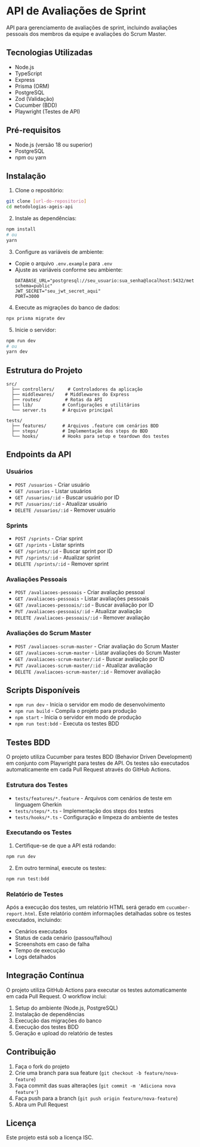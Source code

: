 # API de Avaliações de Sprint

API para gerenciamento de avaliações de sprint, incluindo avaliações pessoais dos membros da equipe e avaliações do Scrum Master.

## Tecnologias Utilizadas

- Node.js
- TypeScript
- Express
- Prisma (ORM)
- PostgreSQL
- Zod (Validação)
- Cucumber (BDD)
- Playwright (Testes de API)

## Pré-requisitos

- Node.js (versão 18 ou superior)
- PostgreSQL
- npm ou yarn

## Instalação

1. Clone o repositório:
```bash
git clone [url-do-repositorio]
cd metodologias-ageis-api
```

2. Instale as dependências:
```bash
npm install
# ou
yarn
```

3. Configure as variáveis de ambiente:
- Copie o arquivo `.env.example` para `.env`
- Ajuste as variáveis conforme seu ambiente:
  ```
  DATABASE_URL="postgresql://seu_usuario:sua_senha@localhost:5432/metodologias_ageis?schema=public"
  JWT_SECRET="seu_jwt_secret_aqui"
  PORT=3000
  ```

4. Execute as migrações do banco de dados:
```bash
npx prisma migrate dev
```

5. Inicie o servidor:
```bash
npm run dev
# ou
yarn dev
```

## Estrutura do Projeto

```
src/
  ├── controllers/     # Controladores da aplicação
  ├── middlewares/    # Middlewares do Express
  ├── routes/         # Rotas da API
  ├── lib/           # Configurações e utilitários
  └── server.ts      # Arquivo principal

tests/
  ├── features/      # Arquivos .feature com cenários BDD
  ├── steps/         # Implementação dos steps do BDD
  └── hooks/         # Hooks para setup e teardown dos testes
```

## Endpoints da API

### Usuários

- `POST /usuarios` - Criar usuário
- `GET /usuarios` - Listar usuários
- `GET /usuarios/:id` - Buscar usuário por ID
- `PUT /usuarios/:id` - Atualizar usuário
- `DELETE /usuarios/:id` - Remover usuário

### Sprints

- `POST /sprints` - Criar sprint
- `GET /sprints` - Listar sprints
- `GET /sprints/:id` - Buscar sprint por ID
- `PUT /sprints/:id` - Atualizar sprint
- `DELETE /sprints/:id` - Remover sprint

### Avaliações Pessoais

- `POST /avaliacoes-pessoais` - Criar avaliação pessoal
- `GET /avaliacoes-pessoais` - Listar avaliações pessoais
- `GET /avaliacoes-pessoais/:id` - Buscar avaliação por ID
- `PUT /avaliacoes-pessoais/:id` - Atualizar avaliação
- `DELETE /avaliacoes-pessoais/:id` - Remover avaliação

### Avaliações do Scrum Master

- `POST /avaliacoes-scrum-master` - Criar avaliação do Scrum Master
- `GET /avaliacoes-scrum-master` - Listar avaliações do Scrum Master
- `GET /avaliacoes-scrum-master/:id` - Buscar avaliação por ID
- `PUT /avaliacoes-scrum-master/:id` - Atualizar avaliação
- `DELETE /avaliacoes-scrum-master/:id` - Remover avaliação

## Scripts Disponíveis

- `npm run dev` - Inicia o servidor em modo de desenvolvimento
- `npm run build` - Compila o projeto para produção
- `npm start` - Inicia o servidor em modo de produção
- `npm run test:bdd` - Executa os testes BDD

## Testes BDD

O projeto utiliza Cucumber para testes BDD (Behavior Driven Development) em conjunto com Playwright para testes de API. Os testes são executados automaticamente em cada Pull Request através do GitHub Actions.

### Estrutura dos Testes

- `tests/features/*.feature` - Arquivos com cenários de teste em linguagem Gherkin
- `tests/steps/*.ts` - Implementação dos steps dos testes
- `tests/hooks/*.ts` - Configuração e limpeza do ambiente de testes

### Executando os Testes

1. Certifique-se de que a API está rodando:
```bash
npm run dev
```

2. Em outro terminal, execute os testes:
```bash
npm run test:bdd
```

### Relatório de Testes

Após a execução dos testes, um relatório HTML será gerado em `cucumber-report.html`. Este relatório contém informações detalhadas sobre os testes executados, incluindo:

- Cenários executados
- Status de cada cenário (passou/falhou)
- Screenshots em caso de falha
- Tempo de execução
- Logs detalhados

## Integração Contínua

O projeto utiliza GitHub Actions para executar os testes automaticamente em cada Pull Request. O workflow inclui:

1. Setup do ambiente (Node.js, PostgreSQL)
2. Instalação de dependências
3. Execução das migrações do banco
4. Execução dos testes BDD
5. Geração e upload do relatório de testes

## Contribuição

1. Faça o fork do projeto
2. Crie uma branch para sua feature (`git checkout -b feature/nova-feature`)
3. Faça commit das suas alterações (`git commit -m 'Adiciona nova feature'`)
4. Faça push para a branch (`git push origin feature/nova-feature`)
5. Abra um Pull Request

## Licença

Este projeto está sob a licença ISC. 